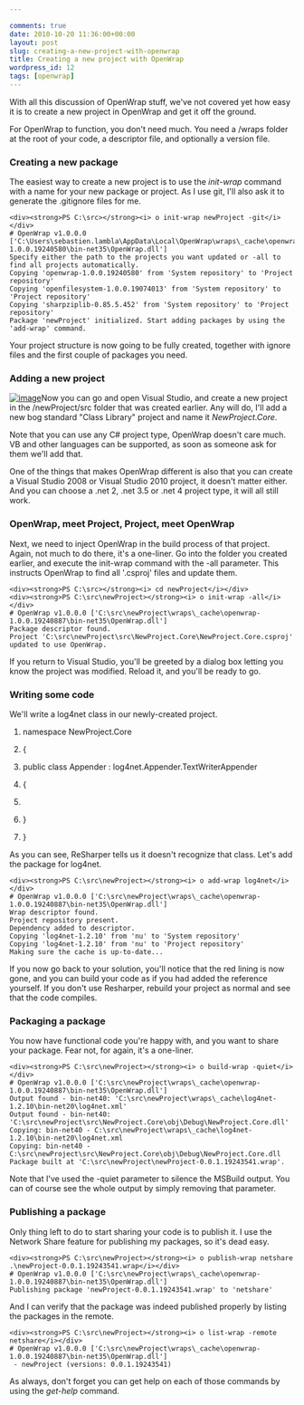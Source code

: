 ```yaml
---

comments: true
date: 2010-10-20 11:36:00+00:00
layout: post
slug: creating-a-new-project-with-openwrap
title: Creating a new project with OpenWrap
wordpress_id: 12
tags: [openwrap]
---
```


With all this discussion of OpenWrap stuff, we've not covered yet how easy it is to create a new project in OpenWrap and get it off the ground.

For OpenWrap to function, you don't need much. You need a /wraps folder at the root of your code, a descriptor file, and optionally a version file.

### Creating a new package

The easiest way to create a new project is to use the _init-wrap_ command with a name for your new package or project. As I use git, I'll also ask it to generate the .gitignore files for me.




    <div><strong>PS C:\src></strong><i> o init-wrap newProject -git</i></div>
    # OpenWrap v1.0.0.0 ['C:\Users\sebastien.lambla\AppData\Local\OpenWrap\wraps\_cache\openwrap-1.0.0.19240580\bin-net35\OpenWrap.dll']
    Specify either the path to the projects you want updated or -all to find all projects automatically.
    Copying 'openwrap-1.0.0.19240580' from 'System repository' to 'Project repository'
    Copying 'openfilesystem-1.0.0.19074013' from 'System repository' to 'Project repository'
    Copying 'sharpziplib-0.85.5.452' from 'System repository' to 'Project repository'
    Package 'newProject' initialized. Start adding packages by using the 'add-wrap' command.




Your project structure is now going to be fully created, together with ignore files and the first couple of packages you need.




### Adding a new project




[![image](http://s3.amazonaws.com:80/CodeBetter/CommunityServer.Blogs.Components.WeblogFiles/sebastien_lambla/image_thumb_7B552FB0.png?AWSAccessKeyId=0KMA35HT86EVXB99Z302&Expires=1919787627&Signature=aWpe0g3jFrModXtWObTXZ3f%2bxu8%3d)](/cfs-file.ashx/__key/CommunityServer.Blogs.Components.WeblogFiles/sebastien_5F00_lambla/image_5F00_57104B2E.png)Now you can go and open Visual Studio, and create a new project in the /newProject/src folder that was created earlier. Any will do, I'll add a new bog standard "Class Library" project and name it _NewProject.Core_.




Note that you can use any C# project type, OpenWrap doesn't care much. VB and other languages can be supported, as soon as someone ask for them we'll add that.




One of the things that makes OpenWrap different is also that you can create a Visual Studio 2008 or Visual Studio 2010 project, it doesn't matter either. And you can choose a .net 2, .net 3.5 or .net 4 project type, it will all still work.




### OpenWrap, meet Project, Project, meet OpenWrap




Next, we need to inject OpenWrap in the build process of that project. Again, not much to do there, it's a one-liner. Go into the folder you created earlier, and execute the init-wrap command with the -all parameter. This instructs OpenWrap to find all '.csproj' files and update them.




    <div><strong>PS C:\src></strong><i> cd newProject</i></div>
    <div><strong>PS C:\src\newProject></strong><i> o init-wrap -all</i></div>
    # OpenWrap v1.0.0.0 ['C:\src\newProject\wraps\_cache\openwrap-1.0.0.19240887\bin-net35\OpenWrap.dll']
    Package descriptor found.
    Project 'C:\src\newProject\src\NewProject.Core\NewProject.Core.csproj' updated to use OpenWrap.




If you return to Visual Studio, you'll be greeted by a dialog box letting you know the project was modified. Reload it, and you'll be ready to go.




### Writing some code




We'll write a log4net class in our newly-created project.















  1. namespace NewProject.Core


  2. {


  3. public class Appender : log4net.Appender.TextWriterAppender


  4. {


  5.

  6. }


  7. }













As you can see, ReSharper tells us it doesn't recognize that class. Let's add the package for log4net.




    <div><strong>PS C:\src\newProject></strong><i> o add-wrap log4net</i></div>
    # OpenWrap v1.0.0.0 ['C:\src\newProject\wraps\_cache\openwrap-1.0.0.19240887\bin-net35\OpenWrap.dll']
    Wrap descriptor found.
    Project repository present.
    Dependency added to descriptor.
    Copying 'log4net-1.2.10' from 'nu' to 'System repository'
    Copying 'log4net-1.2.10' from 'nu' to 'Project repository'
    Making sure the cache is up-to-date...




If you now go back to your solution, you'll notice that the red lining is now gone, and you can build your code as if you had added the reference yourself. If you don't use Resharper, rebuild your project as normal and see that the code compiles.




### Packaging a package




You now have functional code you're happy with, and you want to share your package. Fear not, for again, it's a one-liner.




    <div><strong>PS C:\src\newProject></strong><i> o build-wrap -quiet</i></div>
    # OpenWrap v1.0.0.0 ['C:\src\newProject\wraps\_cache\openwrap-1.0.0.19240887\bin-net35\OpenWrap.dll']
    Output found - bin-net40: 'C:\src\newProject\wraps\_cache\log4net-1.2.10\bin-net20\log4net.xml'
    Output found - bin-net40: 'C:\src\newProject\src\NewProject.Core\obj\Debug\NewProject.Core.dll'
    Copying: bin-net40 - C:\src\newProject\wraps\_cache\log4net-1.2.10\bin-net20\log4net.xml
    Copying: bin-net40 - C:\src\newProject\src\NewProject.Core\obj\Debug\NewProject.Core.dll
    Package built at 'C:\src\newProject\newProject-0.0.1.19243541.wrap'.




Note that I've used the -quiet parameter to silence the MSBuild output. You can of course see the whole output by simply removing that parameter.




### Publishing a package




Only thing left to do to start sharing your code is to publish it. I use the Network Share feature for publishing my packages, so it's dead easy.




    <div><strong>PS C:\src\newProject></strong><i> o publish-wrap netshare .\newProject-0.0.1.19243541.wrap</i></div>
    # OpenWrap v1.0.0.0 ['C:\src\newProject\wraps\_cache\openwrap-1.0.0.19240887\bin-net35\OpenWrap.dll']
    Publishing package 'newProject-0.0.1.19243541.wrap' to 'netshare'





And I can verify that the package was indeed published properly by listing the packages in the remote.





    <div><strong>PS C:\src\newProject></strong><i> o list-wrap -remote netshare</i></div>
    # OpenWrap v1.0.0.0 ['C:\src\newProject\wraps\_cache\openwrap-1.0.0.19240887\bin-net35\OpenWrap.dll']
     - newProject (versions: 0.0.1.19243541)




As always, don't forget you can get help on each of those commands by using the _get-help_ command.
